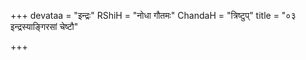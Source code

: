 +++
devataa = "इन्द्रः"
RShiH = "नोधा गौतमः"
ChandaH = "त्रिष्टुप्"
title = "०३ इन्द्रस्याङ्गिरसां चेष्टौ"

+++
